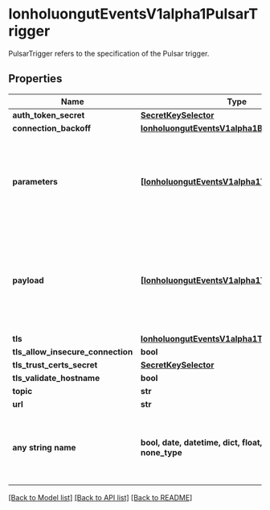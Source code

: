 # IonholuongutEventsV1alpha1PulsarTrigger

PulsarTrigger refers to the specification of the Pulsar trigger.

## Properties
Name | Type | Description | Notes
------------ | ------------- | ------------- | -------------
**auth_token_secret** | [**SecretKeySelector**](SecretKeySelector.md) |  | [optional] 
**connection_backoff** | [**IonholuongutEventsV1alpha1Backoff**](IonholuongutEventsV1alpha1Backoff.md) |  | [optional] 
**parameters** | [**[IonholuongutEventsV1alpha1TriggerParameter]**](IonholuongutEventsV1alpha1TriggerParameter.md) | Parameters is the list of parameters that is applied to resolved Kafka trigger object. | [optional] 
**payload** | [**[IonholuongutEventsV1alpha1TriggerParameter]**](IonholuongutEventsV1alpha1TriggerParameter.md) | Payload is the list of key-value extracted from an event payload to construct the request payload. | [optional] 
**tls** | [**IonholuongutEventsV1alpha1TLSConfig**](IonholuongutEventsV1alpha1TLSConfig.md) |  | [optional] 
**tls_allow_insecure_connection** | **bool** |  | [optional] 
**tls_trust_certs_secret** | [**SecretKeySelector**](SecretKeySelector.md) |  | [optional] 
**tls_validate_hostname** | **bool** |  | [optional] 
**topic** | **str** |  | [optional] 
**url** | **str** |  | [optional] 
**any string name** | **bool, date, datetime, dict, float, int, list, str, none_type** | any string name can be used but the value must be the correct type | [optional]

[[Back to Model list]](../README.md#documentation-for-models) [[Back to API list]](../README.md#documentation-for-api-endpoints) [[Back to README]](../README.md)


